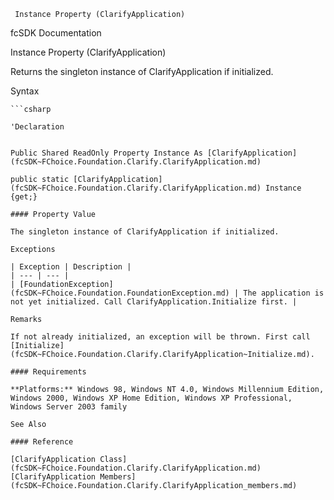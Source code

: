 ﻿     Instance Property (ClarifyApplication)                                                   

fcSDK Documentation

Instance Property (ClarifyApplication)

Returns the singleton instance of ClarifyApplication if initialized.

Syntax

```vbnet
```csharp

'Declaration
 

Public Shared ReadOnly Property Instance As [ClarifyApplication](fcSDK~FChoice.Foundation.Clarify.ClarifyApplication.md)

public static [ClarifyApplication](fcSDK~FChoice.Foundation.Clarify.ClarifyApplication.md) Instance {get;}

#### Property Value

The singleton instance of ClarifyApplication if initialized.

Exceptions

| Exception | Description |
| --- | --- |
| [FoundationException](fcSDK~FChoice.Foundation.FoundationException.md) | The application is not yet initialized. Call ClarifyApplication.Initialize first. |

Remarks

If not already initialized, an exception will be thrown. First call [Initialize](fcSDK~FChoice.Foundation.Clarify.ClarifyApplication~Initialize.md).

#### Requirements

**Platforms:** Windows 98, Windows NT 4.0, Windows Millennium Edition, Windows 2000, Windows XP Home Edition, Windows XP Professional, Windows Server 2003 family

See Also

#### Reference

[ClarifyApplication Class](fcSDK~FChoice.Foundation.Clarify.ClarifyApplication.md)  
[ClarifyApplication Members](fcSDK~FChoice.Foundation.Clarify.ClarifyApplication_members.md)